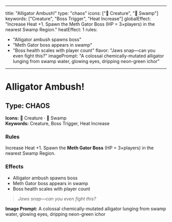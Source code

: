 
---
title: "Alligator Ambush!"
type: "chaos"
icons: ["🐊 Creature", "🐊 Swamp"]
keywords: ["Creature", "Boss Trigger", "Heat Increase"]
globalEffect: "Increase Heat +1. Spawn the Meth Gator Boss (HP = 3×players) in the nearest Swamp Region."
heatEffect: 1
rules:
  - "Alligator ambush spawns boss"
  - "Meth Gator boss appears in swamp"
  - "Boss health scales with player count"
flavor: "Jaws snap—can you even fight this?"
imagePrompt: "A colossal chemically-mutated alligator lunging from swamp water, glowing eyes, dripping neon-green ichor"
---

# Alligator Ambush!

## Type: CHAOS

**Icons:** 🐊 Creature · 🐊 Swamp  
**Keywords:** Creature, Boss Trigger, Heat Increase

### Rules
Increase Heat +1. Spawn the **Meth Gator Boss** (HP = 3×players) in the nearest Swamp Region.

### Effects
- Alligator ambush spawns boss
- Meth Gator boss appears in swamp
- Boss health scales with player count

> *Jaws snap—can you even fight this?*

**Image Prompt:** A colossal chemically-mutated alligator lunging from swamp water, glowing eyes, dripping neon-green ichor
